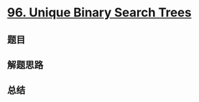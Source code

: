 # [96. Unique Binary Search Trees](https://leetcode.com/problems/unique-binary-search-trees/)

## 题目


## 解题思路


## 总结


